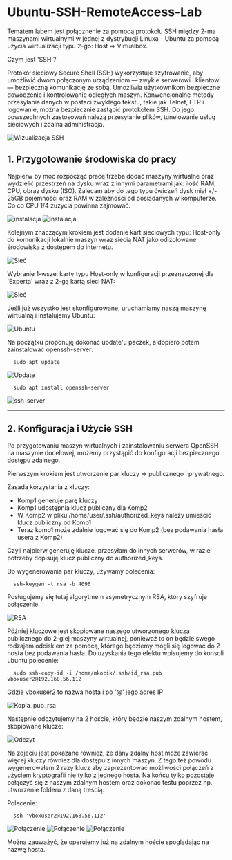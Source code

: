 # Ubuntu-SSH-RemoteAccess-Lab
Tematem labem jest połącznenie za pomocą protokołu SSH między 2-ma maszynami wirtualnymi w jednej z dystrybucji Linuxa - Ubuntu za pomocą użycia wirtualizacji typu 2-go: Host => Virtualbox.

Czym jest 'SSH'? 

Protokół sieciowy Secure Shell (SSH) wykorzystuje szyfrowanie, aby umożliwić dwóm połączonym urządzeniom — zwykle serwerowi i klientowi — bezpieczną komunikację ze sobą. Umożliwia użytkownikom bezpieczne dowodzenie i kontrolowanie odległych maszyn. Konwencjonalne metody przesyłania danych w postaci zwykłego tekstu, takie jak Telnet, FTP i logowanie, można bezpiecznie zastąpić protokołem SSH. Do jego powszechnych zastosowań należą przesyłanie plików, tunelowanie usług sieciowych i zdalna administracja.

![Wizualizacja SSH](images/Wizualizacja-ssh/ssh%20działanie.png)

## 1. Przygotowanie środowiska do pracy

Najpierw by móc rozpocząć pracę trzeba dodać maszyny wirtualne oraz wydzielić przestrzeń na dysku wraz z innymi parametrami jak: ilość RAM, CPU, obraz dysku (ISO).
Zalecam aby do tego typu ćwiczeń dysk miał +/- 25GB pojemności oraz RAM w zależności od posiadanych w komputerze. Co co CPU 1/4 zużycia powinna zajmować.

![instalacja](images/Przygotowanie%20środowiska/instalacja%20nowej%20maszyny%20i%20wybranie%20obrazu%20dysku.PNG)
![instalacja](images/Przygotowanie%20środowiska/wstępna-konfiguracja.PNG)

Kolejnym znaczącym krokiem jest dodanie kart sieciowych typu: Host-only do komunikacji lokalnie maszyn wraz siecią NAT jako odizolowane środowiska z dostępem do internetu.

![Sieć](images/Przygotowanie%20środowiska/przejście-do-ustawień.PNG)

Wybranie 1-wszej karty typu Host-only w konfiguracji przeznaczonej dla 'Experta' wraz z 2-gą kartą sieci NAT:

![Sieć](images/Przygotowanie%20środowiska/sieć%20NAT.PNG)

Jeśli już wszystko jest skonfigurowane, uruchamiamy naszą maszynę wirtualną i instalujemy Ubuntu: 

![Ubuntu](images/Przygotowanie%20środowiska/Po%20kliknięciu%20opcji,%20instaluj%20ubuntu.PNG)

Na początku proponuję dokonać update'u paczek, a dopiero potem zainstalować openssh-server:
```
  sudo apt update
```
![Update](images/Przygotowanie%20środowiska/sudo%20apt%20update.PNG)

```
  sudo apt install openssh-server
```
![ssh-server](images/Przygotowanie%20środowiska/openssh-server.PNG)

---

## 2. Konfiguracja i Użycie SSH

Po przygotowaniu maszyn wirtualnych i zainstalowaniu serwera OpenSSH na maszynie docelowej, możemy przystąpić do konfiguracji bezpiecznego dostępu zdalnego.

Pierwszym krokiem jest utworzenie par kluczy => publicznego i prywatnego.

Zasada korzystania z kluczy:
- Komp1 generuje parę kluczy
- Komp1 udostępnia klucz publiczny dla Komp2
- W Komp2 w pliku /home/user/.ssh/authorized_keys należy umieścić klucz publiczny od Komp1
- Teraz komp1 może zdalnie logować się do Komp2 (bez podawania hasła usera z Komp2)
  
Czyli najpierw generuję klucze, przesyłam do innych serwerów, w razie potrzeby dopisuję klucz publiczny do authorized_keys. 

Do wygenerowania par kluczy, używamy polecenia: 
```
  ssh-keygen -t rsa -b 4096
```
Posługujemy się tutaj algorytmem asymetrycznym RSA, który szyfruje połączenie.

![RSA](images/Zdalne%20połączenie%20przez%20SSH%20+%20generowanie%20par%20kluczy/utworzenie%20klucza%20i%20nadpisanie%20jeśli%20już%20istnieje.PNG)

Później kluczowe jest skopiowane naszego utworzonego klucza publicznego do 2-giej maszyny wirtualnej, ponieważ to on będzie swego rodzajem odciskiem za pomocą, którego będziemy mogli się logować do 2 hosta bez podawania hasła. Do uzyskania tego efektu wpisujemy do konsoli ubuntu polecenie:

```
  sudo ssh-copy-id -i /home/mkocik/.ssh/id_rsa.pub vboxuser2@192.168.56.112
```
Gdzie vboxuser2 to nazwa hosta i po '@' jego adres IP

![Kopia_pub_rsa](images/Zdalne%20połączenie%20przez%20SSH%20+%20generowanie%20par%20kluczy/kopia-klucza.png)

Następnie odczytujemy na 2 hoście, który będzie naszym zdalnym hostem, skopiowane klucze:

![Odczyt](images/Zdalne%20połączenie%20przez%20SSH%20+%20generowanie%20par%20kluczy/odczyt.PNG)

Na zdjeciu jest pokazane również, że dany zdalny host może zawierać więcej kluczy również dla dostępu z innych maszyn. Z tego też powodu wygenerowałem 2 razy klucz aby zaprezentować możliwości połączeń z użyciem kryptografii nie tylko z jednego hosta.
Na końcu tylko pozostaje połączyć się z naszym zdalnym hostem oraz dokonać testu poprzez np. utworzenie folderu z daną treścią.

Polecenie:
```
  ssh 'vboxuser2@192.168.56.112'
```
![Połączenie](images/Zdalne%20połączenie%20przez%20SSH%20+%20generowanie%20par%20kluczy/próba%20połączenia%20ze%20zdalnym%20hostem%20za%20pomocą%20klucza.PNG)
![Połączenie](images/Zdalne%20połączenie%20przez%20SSH%20+%20generowanie%20par%20kluczy/połączenie%20udane.PNG)
![Połączenie](images/Zdalne%20połączenie%20przez%20SSH%20+%20generowanie%20par%20kluczy/utworzenie%20zdalnego%20folderu%20na%202%20maszynie.PNG)

Można zauważyć, że operujemy już na zdalnym hoście spoglądając na nazwę hosta.
